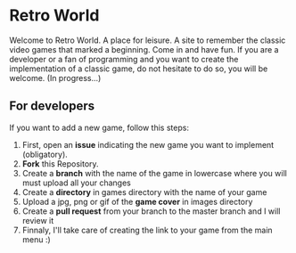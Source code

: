 # Retro World
Welcome to Retro World. A place for leisure. A site to remember the classic video games that marked a beginning. Come in and have fun. If you are a developer or a fan of programming and you want to create the implementation of a classic game, do not hesitate to do so, you will be welcome.
(In progress...)
## For developers
If you want to add a new game, follow this steps:
1. First, open an **issue** indicating the new game you want to implement (obligatory).
2. **Fork** this Repository.
3. Create a **branch** with the name of the game in lowercase where you will must upload all your changes
4. Create a **directory** in games directory with the name of your game
5. Upload a jpg, png or gif of the **game cover** in images directory
6. Create a **pull request** from your branch to the master branch and I will review it
7. Finnaly, I'll take care of creating the link to your game from the main menu :)
